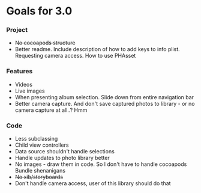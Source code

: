 # Goals for 3.0

### Project
* ~~No cocoapods structure~~
* Better readme. Include description of how to add keys to info plist. Requesting camera access. How to use PHAsset

### Features
* Videos
* Live images
* When presenting album selection. Slide down from entire navigation bar
* Better camera capture. And don't save captured photos to library - or no camera capture at all..? Hmm

### Code
* Less subclassing
* Child view controllers
* Data source shouldn't handle selections
* Handle updates to photo library better
* No images - draw them in code. So I don't have to handle cocoapods Bundle shenanigans 
* ~~No xib/storyboards~~
* Don't handle camera access, user of this library should do that
